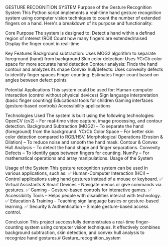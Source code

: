 GESTURE RECOGNITION SYSTEM
Purpose of the Gesture Recognition System
This Python script implements a real-time hand gesture recognition system using computer vision techniques to count the number of extended fingers on a hand. Here's a breakdown of its purpose and functionality:

Core Purpose
The system is designed to: Detect a hand within a defined region of interest (ROI) Count how many fingers are extended/raised Display the finger count in real-time

Key Features
Background subtraction: Uses MOG2 algorithm to separate foreground (hand) from background Skin color detection: Uses YCrCb color space for more accurate hand detection Contour analysis: Finds the hand contour and analyzes its shape Convex hull/defects: Uses convexity defects to identify finger spaces Finger counting: Estimates finger count based on angles between defect points

Potential Applications
This system could be used for: Human-computer interaction (control without physical devices) Sign language interpretation (basic finger counting) Educational tools for children Gaming interfaces (gesture-based controls) Accessibility applications

Technologies Used
The system is built using the following technologies: OpenCV (cv2) – For real-time video capture, image processing, and contour detection. Background Subtraction (MOG2) – To separate the hand (foreground) from the background. YCrCb Color Space – For better skin color detection compared to RGB/HSV. Morphological Operations (Erosion & Dilation) – To reduce noise and smooth the hand mask. Contour & Convex Hull Analysis – To detect the hand shape and finger separations. Convexity Defects – To identify gaps between fingers for counting. NumPy – For mathematical operations and array manipulations. Usage of the System

Usage of the System
This gesture recognition system can be used in various applications, such as: ✅ Human-Computer Interaction (HCI) – Control applications using hand gestures instead of a mouse or keyboard. ✅ Virtual Assistants & Smart Devices – Navigate menus or give commands via gestures. ✅ Gaming – Gesture-based controls for interactive games. ✅ Accessibility Tools – Helps people with disabilities interact with technology. ✅ Education & Training – Teaching sign language basics or gesture-based learning. ✅ Security & Authentication – Simple gesture-based access control.

Conclusion
This project successfully demonstrates a real-time finger-counting system using computer vision techniques. It effectively combines background subtraction, skin detection, and convex hull analysis to recognize hand gestures.# Gesture_recognition_system
